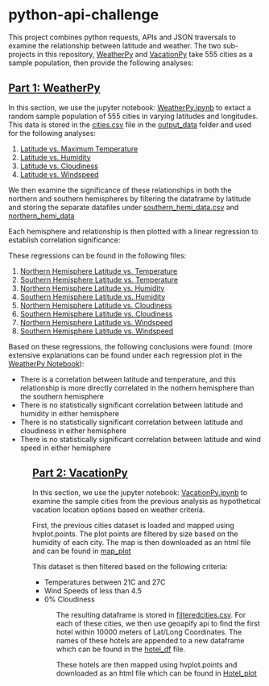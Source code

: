 # python-api-challenge

This project combines python requests, APIs and JSON traversals to examine the relationship between latitude and weather. The two sub-projects in this repository, [WeatherPy](WeatherPy) and [VacationPy](VacationPy) take 555 cities as a sample population, then provide the following analyses:

## [Part 1: WeatherPy](WeatherPy)

In this section, we use the jupyter notebook: [WeatherPy.ipynb](WeatherPy/WeatherPy.ipynb) to extact a random sample population of 555 cities in varying latitudes and longitudes. This data is stored in the [cities.csv](WeatherPy/output_data/cities.csv) file in the [output_data](WeatherPy/output_data) folder and used for the following analyses:

<ol>
    <li><a href="WeatherPy/output_data/ScatterPlots/LatvsTemp.png">Latitude vs. Maximum Temperature</a></li>
    <li><a href="WeatherPy/output_data/ScatterPlots/LatvsHumidity.png">Latitude vs. Humidity</a></li>
    <li><a href="WeatherPy/output_data/ScatterPlots/LatvsCloudiness.png">Latitude vs. Cloudiness</a></li>
    <li><a href ="WeatherPy/output_data/ScatterPlots/LatvsWindspeed.png">Latitude vs. Windspeed</a></li>
</ol>

We then examine the significance of these relationships in both the northern and southern hemispheres by filtering the dataframe by latitude and storing the separate datafiles under [southern_hemi_data.csv](WeatherPy/output_data/southern_hemi_data.csv) and [northern_hemi_data](WeatherPy/output_data/northern_hemi_data.csv)

Each hemisphere and relationship is then plotted with a linear regression to establish correlation significance:

These regressions can be found in the following files:

<ol>
    <li><a href= "WeatherPy/output_data/Regressions/NHemiCityvsTemp.png">Northern Hemisphere Latitude vs. Temperature</a></li>
    <li><a href= "WeatherPy/output_data/Regressions/SHemiCityvsTemp.png">Southern Hemisphere Latitude vs. Temperature</a></li>
    <li><a href= "WeatherPy/output_data/Regressions/NHemiCityvsHumid.png">Northern Hemisphere Latitude vs. Humidity</a></li>
    <li><a href= "WeatherPy/output_data/Regressions/SHemiCityvsHumid.png">Southern Hemisphere Latitude vs. Humidity</a></li>
    <li><a href= "WeatherPy/output_data/Regressions/NHemiCityvsCloudy.png">Northern Hemisphere Latitude vs. Cloudiness</a></li>
    <li><a href= "WeatherPy/output_data/Regressions/SHemiCityvsCloudy.png">Southern Hemisphere Latitude vs. Cloudiness</a></li>
    <li><a href= "WeatherPy/output_data/Regressions/SHemiCityvsWindy.png">Northern Hemisphere Latitude vs. Windspeed</a></li>
    <li><a href= "WeatherPy/output_data/Regressions/SHemiCityvsWindy.png">Southern Hemisphere Latitude vs. Windspeed</a></li>
</ol>

Based on these regressions, the following conclusions were found: (more extensive explanations can be found under each regression plot in the [WeatherPy Notebook](WeatherPy/WeatherPy.ipynb)):

<ul>
    <li> There is a correlation between latitude and temperature, and this relationship is more directly correlated in the nothern hemisphere than the southern hemisphere</li>
    <li> There is no statistically significant correlation between latitude and humidity in either hemisphere</li>
    <li>There is no statistically significant correlation between latitude and cloudiness in either hemisphere</li>
    <li>There is no statistically significant correlation between latitude and wind speed in either hemisphere</li>
<ul>
    
## [Part 2: VacationPy](VacationPy)

In this section, we use the jupyter notebook: [VacationPy.ipynb](VacationPy/VacationPy.ipynb) to examine the sample cities from the previous analysis as hypothetical vacation location options based on weather criteria.

First, the previous cities dataset is loaded and mapped using hvplot.points. The plot points are filtered by size based on the humidity of each city. The map is then downloaded as an html file and can be found in [map_plot](VacationPy/output_data/Map_Plot.png)

This dataset is then filtered based on the following criteria:

<ul>
    <li>Temperatures between 21C and 27C</li>
    <li>Wind Speeds of less than 4.5</li>
    <li>0% Cloudiness</li>
<ul>

The resulting dataframe is stored in [filteredcities.csv](VacationPy/output_data/filteredcities.csv). For each of these cities, we then use geoapify api to find the first hotel within 10000 meters of Lat/Long Coordinates. The names of these hotels are appended to a new dataframe which can be found in the [hotel_df](VacationPy/output_data/hotel_df.csv) file. 

These hotels are then mapped using hvplot.points and downloaded as an html file which can be found in [Hotel_plot](VacationPy/output_data/Hotel_plot.png)




